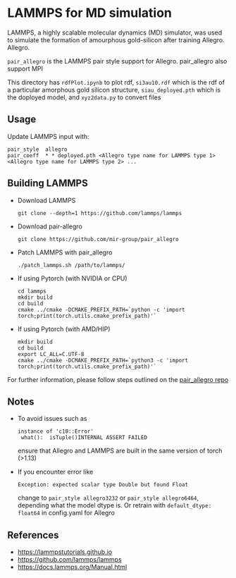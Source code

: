 # LAMMPS for MD simulation
LAMMPS, a highly scalable molecular dynamics (MD) simulator, was used to simulate the formation of amourphous gold-silicon after training Allegro. Allegro.

`pair_allegro` is the LAMMPS pair style support for Allegro. pair_allegro also support MPI 

This directory has `rdfPlot.ipynb` to plot rdf, `si3au10.rdf` which is the rdf of a particular amorphous gold silicon structure, `siau_deployed.pth` which is the doployed model, and `xyz2data.py` to convert files

## Usage
Update LAMMPS input with:
```
pair_style	allegro 
pair_coeff	* * deployed.pth <Allegro type name for LAMMPS type 1> <Allegro type name for LAMMPS type 2> ...
```

## Building LAMMPS
- Download LAMMPS

    `git clone --depth=1 https://github.com/lammps/lammps`
- Download pair-allegro

    `git clone https://github.com/mir-group/pair_allegro`
- Patch LAMMPS with pair_allegro

    `./patch_lammps.sh /path/to/lammps/`
- If using Pytorch (with NVIDIA or CPU)

    ```
    cd lammps
    mkdir build
    cd build
    cmake ../cmake -DCMAKE_PREFIX_PATH=`python -c 'import torch;print(torch.utils.cmake_prefix_path)'`
    ```
- If using Pytorch (with AMD/HIP)

    ```
    mkdir build
    cd build
    export LC_ALL=C.UTF-8
    cmake ../cmake -DCMAKE_PREFIX_PATH=`python3 -c 'import torch;print(torch.utils.cmake_prefix_path)'`
    ```

For further information, please follow steps outlined on the [pair_allegro repo](https://github.com/mir-group/pair_allegro)

## Notes
- To avoid issues such as 
    ``` 
    instance of 'c10::Error'
     what():  isTuple()INTERNAL ASSERT FAILED
     ```
    ensure that Allegro and LAMMPS are built in the same version of torch (>1.13)


- If you encounter error like 
    ```
    Exception: expected scalar type Double but found Float
    ```
    change to `pair_style allegro3232` or `pair_style allegro6464`, depending what the model dtype is. Or retrain with `default_dtype: float64` in config.yaml for Allegro

## References
* https://lammpstutorials.github.io
* https://github.com/lammps/lammps
* https://docs.lammps.org/Manual.html